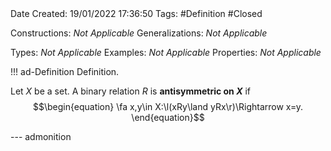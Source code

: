 <br />
<br />

Date Created: 19/01/2022 17:36:50
Tags: #Definition #Closed

Constructions: _Not Applicable_
Generalizations: _Not Applicable_

Types: _Not Applicable_
Examples: _Not Applicable_ 
Properties: _Not Applicable_

!!! ad-Definition Definition.

Let $X$ be a set. A binary relation $R$ is **antisymmetric on $X$** if
$$\begin{equation}
    \fa x,y\in X:\l(xRy\land yRx\r)\Rightarrow x=y.
\end{equation}$$

--- admonition
